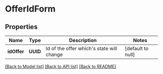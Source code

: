 # OfferIdForm
## Properties

Name | Type | Description | Notes
------------ | ------------- | ------------- | -------------
**idOffer** | **UUID** | Id of the offer which&#39;s state will change | [default to null]

[[Back to Model list]](../README.md#documentation-for-models) [[Back to API list]](../README.md#documentation-for-api-endpoints) [[Back to README]](../README.md)

